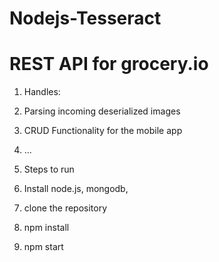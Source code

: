 # Nodejs-Tesseract

# REST API for grocery.io
1. Handles:
  1. Parsing incoming deserialized images
  2. CRUD Functionality for the mobile app
  3.  ...

2. Steps to run
  1. Install node.js, mongodb, <OCR Engine>
  2. clone the repository
  3. npm install
  4. npm start